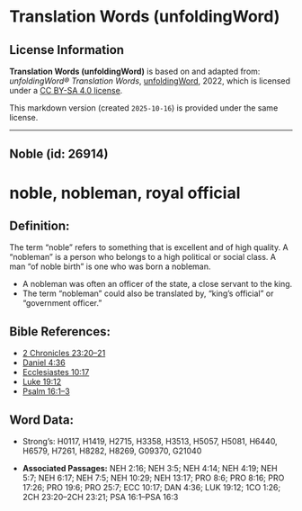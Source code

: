 # Translation Words (unfoldingWord)

## License Information

**Translation Words (unfoldingWord)** is based on and adapted from: _unfoldingWord® Translation Words_, [unfoldingWord](https://unfoldingword.org/utw), 2022, which is licensed under a [CC BY-SA 4.0 license](https://creativecommons.org/licenses/by-sa/4.0/legalcode.en).

This markdown version (created `2025-10-16`) is provided under the same license.



--------------------------------

## Noble (id: 26914)

noble, nobleman, royal official
===============================

Definition:
-----------

The term “noble” refers to something that is excellent and of high quality. A “nobleman” is a person who belongs to a high political or social class. A man “of noble birth” is one who was born a nobleman.

* A nobleman was often an officer of the state, a close servant to the king.
* The term “nobleman” could also be translated by, “king’s official” or “government officer.”

Bible References:
-----------------

* [2 Chronicles 23:20–21](https://ref.ly/2Chr23:20-2Chr23:21)
* [Daniel 4:36](https://ref.ly/Dan4:36)
* [Ecclesiastes 10:17](https://ref.ly/Eccl10:17)
* [Luke 19:12](https://ref.ly/Luke19:12)
* [Psalm 16:1–3](https://ref.ly/Ps16:1-Ps16:3)

Word Data:
----------

* Strong’s: H0117, H1419, H2715, H3358, H3513, H5057, H5081, H6440, H6579, H7261, H8282, H8269, G09370, G21040

* **Associated Passages:** NEH 2:16; NEH 3:5; NEH 4:14; NEH 4:19; NEH 5:7; NEH 6:17; NEH 7:5; NEH 10:29; NEH 13:17; PRO 8:6; PRO 8:16; PRO 17:26; PRO 19:6; PRO 25:7; ECC 10:17; DAN 4:36; LUK 19:12; 1CO 1:26; 2CH 23:20–2CH 23:21; PSA 16:1–PSA 16:3


